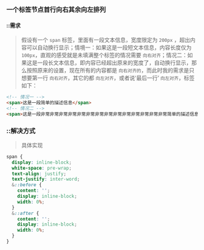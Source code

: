 ### 一个标签节点首行向右其余向左排列

#### ::需求
> 假设有一个 `span` 标签，里面有一段文本信息，宽度限定为 `200px` ，超出内容可以自动换行显示；情境一：如果这是一段短文本信息，内容长度仅为 `100px`，直观的感受就是未填满整个标签的情况需要 `向右对齐`；情况二：如果这是一段长文本信息，即内容已经超出原来的宽度了，自动换行显示，那么按照原来的设置，现在所有的内容都是 `向右对齐的`，而此时我的需求是只想要第一行 `向右对齐`，其它的都 `向左对齐`，或者说‘最后一行’ `向左对齐`，标签如下：
```html
<!-- 情况一 -->
<span>这是一段简单的描述信息</span>
<!-- 情况二 -->
<span>这是一段非常非常非常非常非常非常非常非常非常非常非常非常非常非常简单的描述信息</span>
```

### ::解决方式
> 具体实现
```scss
span {
  display: inline-block;
  white-space: pre-wrap;
  text-align: justify;
  text-justify: inter-word;
  &::before {
    content: '';
    display: inline-block;
    width: 0%;
  }
  &::after {
    content: '';
    display: inline-block;
    width: 0%;
  }
}
```